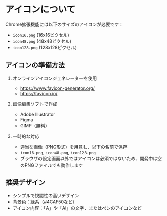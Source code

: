 # アイコンについて

Chrome拡張機能には以下のサイズのアイコンが必要です：

- `icon16.png` (16x16ピクセル)
- `icon48.png` (48x48ピクセル)
- `icon128.png` (128x128ピクセル)

## アイコンの準備方法

1. オンラインアイコンジェネレーターを使用
   - https://www.favicon-generator.org/
   - https://favicon.io/

2. 画像編集ソフトで作成
   - Adobe Illustrator
   - Figma
   - GIMP（無料）

3. 一時的な対応
   - 適当な画像（PNG形式）を用意し、以下の名前で保存
   - `icon16.png`, `icon48.png`, `icon128.png`
   - ブラウザの設定画面以外ではアイコンは必須ではないため、開発中は空のPNGファイルでも動作します

## 推奨デザイン

- シンプルで視認性の高いデザイン
- 背景色：緑系（#4CAF50など）
- アイコン内容：「A」や「AI」の文字、またはペンのアイコンなど
